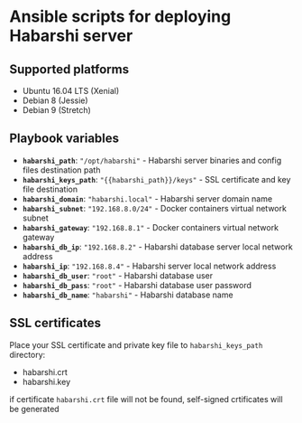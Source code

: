 # Ansible scripts for deploying **Habarshi** server


## Supported platforms

- Ubuntu 16.04 LTS (Xenial)
- Debian 8 (Jessie)
- Debian 9 (Stretch)

## Playbook variables

- **`habarshi_path`**: `"/opt/habarshi"` -  Habarshi server binaries and config files destination path
- **`habarshi_keys_path`**: `"{{habarshi_path}}/keys"` - SSL certificate and key file destination
- **`habarshi_domain`**: `"habarshi.local"` - Habarshi server domain name
- **`habarshi_subnet`**: `"192.168.8.0/24"` - Docker containers virtual network subnet
- **`habarshi_gateway`**: `"192.168.8.1"` - Docker containers virtual network gateway
- **`habarshi_db_ip`**: `"192.168.8.2"` - Habarshi database server local network address
- **`habarshi_ip`**: `"192.168.8.4"` - Habarshi server local network address
- **`habarshi_db_user`**: `"root"` - Habarshi database user
- **`habarshi_db_pass`**: `"root"` - Habarshi database user password
- **`habarshi_db_name`**: `"habarshi"` - Habarshi database name

## SSL certificates

 Place your SSL certificate and private key file to `habarshi_keys_path` directory:

- habarshi.crt
- habarshi.key

 if certificate `habarshi.crt` file will not be found, self-signed crtificates will be generated